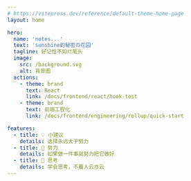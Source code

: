 ```yaml
---
# https://vitepress.dev/reference/default-theme-home-page
layout: home

hero:
  name: 'notes...'
  text: 'sunshine的秘密の花园'
  tagline: 好记性不如烂笔头
  image:
    src: /background.svg
    alt: 背景图
  actions:
    - theme: brand
      text: React
      link: /docs/frontend/react/hook-test
    - theme: brand
      text: 前端工程化
      link: /docs/frontend/engineering/rollup/quick-start

features:
  - title: 💡 小建议
    details: 选择永远大于努力
  - title: 🧗 努力
    details: 如果做一件事就努力把它做好
  - title: 🤔 思考
    details: 学会思考，不要人云亦云
---
```

